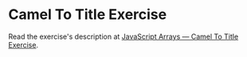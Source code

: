 
# Camel To Title Exercise

Read the exercise's description at [JavaScript Arrays — Camel To Title Exercise](https://www.codeguage.com/courses/js/arrays-camel-to-title-exercise).